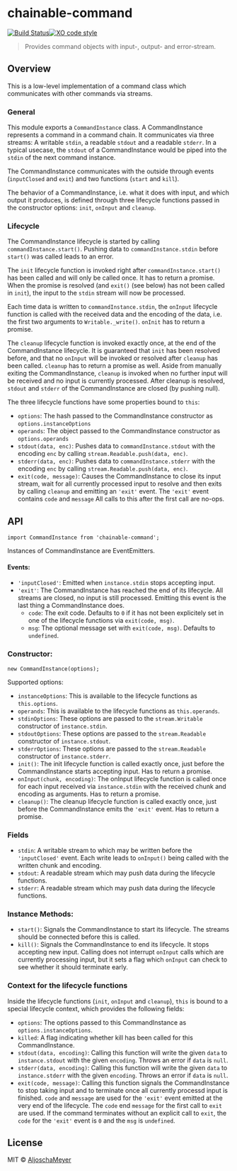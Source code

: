 # chainable-command
[![Build Status](https://travis-ci.org/AljoschaMeyer/chainable-command.svg?branch=master)](https://travis-ci.org/AljoschaMeyer/chainable-command)[![XO code style](https://img.shields.io/badge/code_style-XO-5ed9c7.svg)](https://github.com/sindresorhus/xo)

> Provides command objects with input-, output- and error-stream.

## Overview

This is a low-level implementation of a command class which communicates with other commands via streams.

### General
This module exports a `CommandInstance` class. A CommandInstance represents a command in a command chain. It communicates via three streams: A writable `stdin`, a readable `stdout` and a readable `stderr`. In a typical usecase, the `stdout` of a CommandInstance would be piped into the `stdin` of the next command instance.

The CommandInstance communicates with the outside through events (`inputClosed` and `exit`) and two functions (`start` and `kill`).

The behavior of a CommandInstance, i.e. what it does with input, and which output it produces, is defined through three lifecycle functions passed in the constructor options: `init`, `onInput` and `cleanup`.

### Lifecycle
The CommandInstance lifecycle is started by calling `commandInstance.start()`. Pushing data to `commandInstance.stdin` before `start()` was called leads to an error.

The `init` lifecycle function is invoked right after `commandInstance.start()` has been called and will only be called once. It has to return a promise. When the promise is resolved (and `exit()` (see below) has not been called in `init`), the input to the `stdin` stream will now be processed.

Each time data is written to `commandInstance.stdin`, the `onInput` lifecycle function is called with the received data and the encoding of the data, i.e. the first two arguments to `Writable._write()`. `onInit` has to return a promise.

The `cleanup` lifecycle function is invoked exactly once, at the end of the CommandInstance lifecycle. It is guaranteed that `init` has been resolved before, and that no `onInput` will be invoked or resolved after `cleanup` has been called. `cleanup` has to return a promise as well. Aside from manually exiting the CommandInstance, `cleanup` is invoked when no further input will be received and no input is currently processed. After cleanup is resolved, `stdout` and `stderr` of the CommandInstance are closed (by pushing null).

The three lifecycle functions have some properties bound to `this`:
- `options`: The hash passed to the CommandInstance constructor as `options.instanceOptions`
- `operands`: The object passed to the CommandInstance constructor as `options.operands`
- `stdout(data, enc)`: Pushes data to `commandInstance.stdout` with the encoding `enc` by calling `stream.Readable.push(data, enc)`.
- `stderr(data, enc)`: Pushes data to `commandInstance.stderr` with the encoding `enc` by calling `stream.Readable.push(data, enc)`.
- `exit(code, message)`: Causes the CommandInstance to close its input stream, wait for all currently processed input to resolve and then exits by calling `cleanup` and emitting an `'exit'` event. The `'exit'` event contains `code` and `message` All calls to this after the first call are no-ops.

## API
`import CommandInstance from 'chainable-command';`

Instances of CommandInstance are EventEmitters.

#### Events:
- `'inputClosed'`: Emitted when `instance.stdin` stops accepting input.
- `'exit'`: The CommandInstance has reached the end of its lifecycle. All streams are closed, no input is still processed. Emitting this event is the last thing a CommandInstance does.
  - `code`: The exit code. Defaults to `0` if it has not been explicitely set in one of the lifecycle functions via `exit(code, msg)`.
  - `msg`: The optional message set with `exit(code, msg)`. Defaults to `undefined`.

### Constructor:
`new CommandInstance(options);`

Supported options:

- `instanceOptions`: This is available to the lifecycle functions as `this.options`.
- `operands`: This is available to the lifecycle functions as `this.operands`.
- `stdinOptions`: These options are passed to the `stream.Writable` constructor of `instance.stdin`.
- `stdoutOptions`: These options are passed to the `stream.Readable` constructor of `instance.stdout`.
- `stderrOptions`: These options are passed to the `stream.Readable` constructor of `instance.stderr`.
- `init()`: The init lifecycle function is called exactly once, just before the CommandInstance starts accepting input. Has to return a promise.
- `onInput(chunk, encoding)`: The onInput lifecycle function is called once for each input received via `instance.stdin` with the received chunk and encoding as arguments. Has to return a promise.
- `cleanup()`: The cleanup lifecycle function is called exactly once, just before the CommandInstance emits the `'exit'` event. Has to return a promise.

### Fields

- `stdin`: A writable stream to which may be written before the `'inputClosed'` event. Each write leads to `onInput()` being called with the written chunk and encoding.
- `stdout`: A readable stream which may push data during the lifecycle functions.
- `stderr`: A readable stream which may push data during the lifecycle functions.

### Instance Methods:

- `start()`: Signals the CommandInstance to start its lifecycle. The streams should be connected before this is called.
- `kill()`: Signals the CommandInstance to end its lifecycle. It stops accepting new input. Calling does not interrupt `onInput` calls which are currently processing input, but it sets a flag which `onInput` can check to see whether it should terminate early.

### Context for the lifecycle functions
Inside the lifecycle functions (`init`, `onInput` and `cleanup`), `this` is bound to a special lifecycle context, which provides the following fields:

- `options`: The options passed to this CommandInstance as `options.instanceOptions`.
- `killed`: A flag indicating whether kill has been called for this CommandInstance.
- `stdout(data, encoding)`: Calling this function will write the given `data` to `instance.stdout` with the given `encoding`. Throws an error if `data` is `null`.
- `stderr(data, encoding)`: Calling this function will write the given `data` to `instance.stderr` with the given `encoding`. Throws an error if `data` is `null`.
- `exit(code, message)`: Calling this function signals the CommandInstance to stop taking input and to terminate once all currently processd input is finished. `code` and `message` are used for the `'exit'` event emitted at the very end of the lifecycle. The `code` end `message` for the first call to `exit` are used. If the command terminates without an explicit call to `exit`, the `code` for the `'exit'` event is `0` and the `msg` is `undefined`.

## License

MIT © [AljoschaMeyer](https://github.com/AljoschaMeyer)
